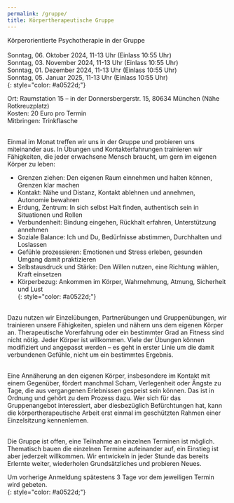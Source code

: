 ```yaml
---
permalink: /gruppe/
title: Körpertherapeutische Gruppe
---
```

Körperorientierte Psychotherapie in der Gruppe\
\
Sonntag, 06. Oktober    2024, 11-13 Uhr (Einlass 10:55 Uhr)\
Sonntag, 03. November 2024, 11-13 Uhr (Einlass 10:55 Uhr)\
Sonntag, 01. Dezember 2024, 11-13 Uhr (Einlass 10:55 Uhr)\
Sonntag, 05. Januar      2025, 11-13 Uhr (Einlass 10:55 Uhr)\
{: style="color: #a0522d;"}

Ort: Raumstation 15 – in der Donnersbergerstr. 15, 80634 München (Nähe Rotkreuzplatz)\
Kosten: 20 Euro pro Termin\
Mitbringen: Trinkflasche

\
Einmal im Monat treffen wir uns in der Gruppe und probieren uns miteinander aus. In Übungen und Kontakterfahrungen trainieren wir Fähigkeiten, die jeder erwachsene Mensch braucht, um gern im eigenen Körper zu leben:

* Grenzen ziehen: Den eigenen Raum einnehmen und halten können, Grenzen klar machen
* Kontakt: Nähe und Distanz, Kontakt ablehnen und annehmen, Autonomie bewahren
* Erdung, Zentrum: In sich selbst Halt finden, authentisch sein in Situationen und Rollen
* Verbundenheit: Bindung eingehen, Rückhalt erfahren, Unterstützung annehmen
* Soziale Balance: Ich und Du, Bedürfnisse abstimmen, Durchhalten und Loslassen
* Gefühle prozessieren: Emotionen und Stress erleben, gesunden Umgang damit praktizieren
* Selbstausdruck und Stärke: Den Willen nutzen, eine Richtung wählen, Kraft einsetzen
* Körperbezug: Ankommen im Körper, Wahrnehmung, Atmung, Sicherheit und Lust\
  {: style="color: #a0522d;"}

\
Dazu nutzen wir Einzelübungen, Partnerübungen und Gruppenübungen, wir trainieren unsere Fähigkeiten, spielen und nähern uns dem eigenen Körper an. Therapeutische Vorerfahrung oder ein bestimmter Grad an Fitness sind nicht nötig. Jeder Körper ist willkommen. Viele der Übungen können modifiziert und angepasst werden – es geht in erster Linie um die damit verbundenen Gefühle, nicht um ein bestimmtes Ergebnis.\
<br>

Eine Annäherung an den eigenen Körper, insbesondere im Kontakt mit einem Gegenüber, fördert manchmal Scham, Verlegenheit oder Ängste zu Tage, die aus vergangenen Erlebnissen gespeist sein können. Das ist in Ordnung und gehört zu dem Prozess dazu. Wer sich für das Gruppenangebot interessiert, aber diesbezüglich Befürchtungen hat, kann die körpertherapeutische Arbeit erst einmal im geschützten Rahmen einer Einzelsitzung kennenlernen.\
<br>

Die Gruppe ist offen, eine Teilnahme an einzelnen Terminen ist möglich. Thematisch bauen die einzelnen Termine aufeinander auf, ein Einstieg ist aber jederzeit willkommen. Wir entwickeln in jeder Stunde das bereits Erlernte weiter, wiederholen Grundsätzliches und probieren Neues.

Um vorherige Anmeldung spätestens 3 Tage vor dem jeweiligen Termin wird gebeten.\
{: style="color: #a0522d;"}